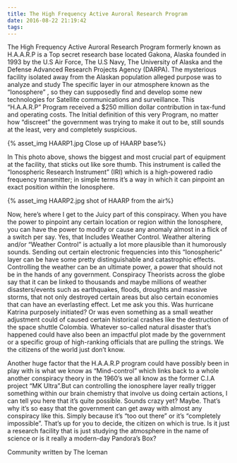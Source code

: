 ```yaml
---
title: The High Frequency Active Auroral Research Program 
date: 2016-08-22 21:19:42
tags:
---
```


The High Frequency Active Auroral Research Program formerly known as H.A.A.R.P is a Top secret research base located Gakona, Alaska founded in 1993 by the U.S Air Force, The U.S Navy, The University of Alaska and the Defense Advanced Research Projects Agency (DARPA). The mysterious facility isolated away from the Alaskan population alleged purpose was to analyze and study The specific layer in our atmosphere known as the “Ionosphere” , so they can supposedly find and develop some new technologies for Satellite communications and surveillance. This “H.A.A.R.P” Program received a $250 million dollar contribution in tax-fund and operating costs. The Initial definition of this very Program, no matter how “discreet” the government was trying to make it out to be, still sounds at the least, very and completely suspicious.

{% asset_img HAARP1.jpg Close up of HAARP base%}

In This photo above, shows the biggest and most crucial part of equipment at the facility, that sticks out like sore thumb. This instrument is called the “Ionospheric Research Instrument” (IRI) which is a high-powered radio frequency transmitter; in simple terms it’s a way in which it can pinpoint an exact position within the Ionosphere.

{% asset_img HAARP2.jpg shot of HAARP from the air%}

Now, here’s where I get to the Juicy part of this conspiracy. When you have the power to pinpoint any certain location or region within the Ionosphere, you can have the power to modify or cause any anomaly almost in a flick of a switch per say. Yes, that Includes Weather Control. Weather altering and/or “Weather Control” is actually a lot more plausible than it humorously sounds. Sending out certain electronic frequencies into this “Ionospheric” layer can be have some pretty distinguishable and catastrophic effects.   Controlling the weather can be an ultimate power, a power that should not be in the hands of any government. Conspiracy Theorists across the globe say that it can be linked to thousands and maybe millions of weather disasters/events such as earthquakes, floods, droughts and massive storms, that not only destroyed certain areas but also certain economies that can have an everlasting effect. Let me ask you this. Was hurricane Katrina purposely initiated? Or was even something as a small weather adjustment could of caused certain historical crashes like the destruction of the space shuttle Colombia. Whatever so-called natural disaster that’s happened could have also been an impactful plot made by the government or a specific group of high-ranking officials that are pulling the strings. We the citizens of the world just don’t know.  

Another huge factor that the H.A.A.R.P program could have possibly been in play with is what we know as “Mind-control” which links back to a whole another conspiracy theory in the 1960’s we all know as the former C.I.A project “MK Ultra”.But can controlling the ionosphere layer really trigger something within our brain chemistry that involve us doing certain actions, I can tell you here that it’s quite possible. Sounds crazy yet? Maybe. That’s why it’s so easy that the government can get away with almost any conspiracy like this. Simply because it’s “too out there” or it’s “completely impossible”. That’s up for you to decide, the citizen on which is true. Is it just a research facility that is just studying the atmosphere in the name of science or is it really a modern-day Pandora’s Box?

Community written by The Iceman